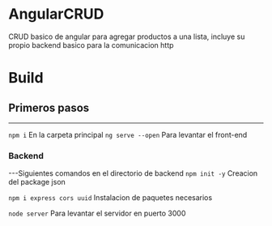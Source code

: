 # AngularCRUD
CRUD basico de angular para agregar productos a una lista, incluye su propio backend basico para la comunicacion http
# Build
## Primeros pasos
---
`npm i`
En la carpeta principal
`ng serve --open`
Para levantar el front-end
### Backend
---Siguientes comandos en el directorio de backend
`npm init -y`
Creacion del package json

`npm i express cors uuid`
Instalacion de paquetes necesarios

`node server`
Para levantar el servidor en puerto 3000
